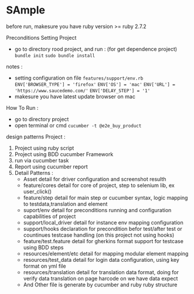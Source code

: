 # **SAmple**

before run, makesure you have ruby version >= ruby 2.7.2

Preconditions Setting Project 
- go to directory rood project, and run : (for get dependence project)
    `bundle init`
    `sudo bundle install`


notes :
- setting configuration on file `features/support/env.rb`
    `ENV['BROWSER_TYPE'] = 'firefox'`
    `ENV['OS'] = 'mac'`
    `ENV['URL'] = 'https://www.saucedemo.com/'`
    `ENV['DELAY_STEP'] = '1'`
- makesure you have latest update browser on mac


How To Run :
- go to directory project 
- open terminal or cmd
    `cucumber -t @e2e_buy_product`



design patterns Project :
1. Project using ruby script 
2. Project using BDD cucumber Framework
3. run via cucumber task 
4. Report using cucumber report
5. Detail Patterns :
    - Asset
        detail for driver configuration and screenshot resulth
    - feature/cores
        detail for core of project, step to selenium lib, ex user_click()
    - feature/step
        detail for main step or cucumber syntax, logic mapping to testdata,translation and element 
    - suport/env
        detail for preconditions running and configuration capabilities of project
    - support/local_driver
        detail for instance env mapping configuration
    - support/hooks
        declaration for precondition befor test/after test or countinues testcase handling (on this project not using hooks)
    - feature/test.feature
        detail for gherkins format support for testcase using BDD steps
    - resources/element/etc
        detail for mapping modular element mapping
    - resources/test_data
        detail for login data configuration, using key format on yml file
    - resources/translation
        detail for translation data format, doing for verify data translation on page harcode on we have data expect
    - And Other file is generate by cucumber and ruby ruby structure
    
